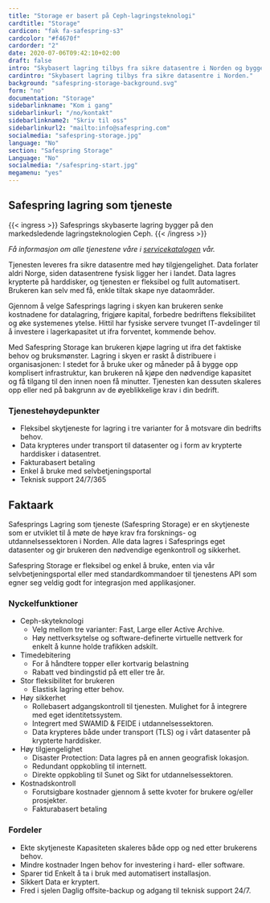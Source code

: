 ```yaml
---
title: "Storage er basert på Ceph-lagringsteknologi"
cardtitle: "Storage"
cardicon: "fak fa-safespring-s3"
cardcolor: "#f4670f"
cardorder: "2"
date: 2020-07-06T09:42:10+02:00
draft: false
intro: "Skybasert lagring tilbys fra sikre datasentre i Norden og bygger på markedsledende Ceph lagringsteknologi."
cardintro: "Skybasert lagring tilbys fra sikre datasentre i Norden."
background: "safespring-storage-background.svg"
form: "no"
documentation: "Storage"
sidebarlinkname: "Kom i gang"
sidebarlinkurl: "/no/kontakt"
sidebarlinkname2: "Skriv til oss"
sidebarlinkurl2: "mailto:info@safespring.com"
socialmedia: "safespring-storage.jpg"
language: "No"
section: "Safespring Storage"
Language: "No"
socialmedia: "/safespring-start.jpg"
megamenu: "yes"
---
```


## Safespring lagring som tjeneste

{{< ingress >}}
Safesprings skybaserte lagring bygger på den markedsledende lagringsteknologien Ceph.
{{< /ingress >}}

_Få informasjon om alle tjenestene våre i [servicekatalogen](/services/safespring-service-catalogue-2020.pdf) vår._

Tjenesten leveres fra sikre datasentre med høy tilgjengelighet. Data forlater aldri Norge, siden datasentrene fysisk ligger her i landet. Data lagres krypterte på harddisker, og tjenesten er fleksibel og fullt automatisert. Brukeren kan selv med få, enkle tiltak skape nye dataområder.

Gjennom å velge Safesprings lagring i skyen kan brukeren senke kostnadene for datalagring, frigjøre kapital, forbedre bedriftens fleksibilitet og øke systemenes ytelse. Hittil har fysiske servere tvunget IT-avdelinger til å investere i lagerkapasitet ut ifra forventet, kommende behov.

Med Safespring Storage kan brukeren kjøpe lagring ut ifra det faktiske behov og bruksmønster. Lagring i skyen er raskt å distribuere i organisasjonen: I stedet for å bruke uker og måneder på å bygge opp komplisert infrastruktur, kan brukeren nå kjøpe den nødvendige kapasitet og få tilgang til den innen noen få minutter. Tjenesten kan dessuten skaleres opp eller ned på bakgrunn av de øyeblikkelige krav i din bedrift.


### Tjenestehøydepunkter
- Fleksibel skytjeneste for lagring i tre varianter for å motsvare din bedrifts behov.
- Data krypteres under transport til datasenter og i form av krypterte harddisker i datasentret.
- Fakturabasert betaling
- Enkel å bruke med selvbetjeningsportal
- Teknisk support 24/7/365

## Faktaark
Safesprings Lagring som tjeneste (Safespring Storage) er en skytjeneste som er utviklet til å møte de høye krav fra forsknings- og utdannelsessektoren i Norden. Alle data lagres i Safesprings eget datasenter og gir brukeren den nødvendige egenkontroll og sikkerhet.

Safespring Storage er fleksibel og enkel å bruke, enten via vår selvbetjeningsportal eller med standardkommandoer til tjenestens API som egner seg veldig godt for integrasjon med applikasjoner.

### Nyckelfunktioner
- Ceph-skyteknologi
    - Velg mellom tre varianter: Fast, Large eller Active Archive.
    - Høy nettverksytelse og software-definerte virtuelle nettverk for enkelt å kunne holde trafikken adskilt.
- Timedebitering
    - For å håndtere topper eller kortvarig belastning
    - Rabatt ved bindingstid på ett eller tre år.
- Stor fleksibilitet for brukeren
    - Elastisk lagring etter behov.
- Høy sikkerhet
    - Rollebasert adgangskontroll til tjenesten. Mulighet for å integrere med eget identitetssystem.
    - Integrert med SWAMID & FEIDE i utdannelsessektoren.
    - Data krypteres både under transport (TLS) og i vårt datasenter på krypterte harddisker.
- Høy tilgjengelighet
    - Disaster Protection: Data lagres på en annen geografisk lokasjon.
    - Redundant oppkobling til internett.
    - Direkte oppkobling til Sunet og Sikt for utdannelsessektoren.
- Kostnadskontroll
    - Forutsigbare kostnader gjennom å sette kvoter for brukere og/eller prosjekter.
    - Fakturabasert betaling

### Fordeler
- Ekte skytjeneste Kapasiteten skaleres både opp og ned etter brukerens behov.
- Mindre kostnader Ingen behov for investering i hard- eller software.
- Sparer tid Enkelt å ta i bruk med automatisert installasjon.
- Sikkert Data er kryptert.
- Fred i sjelen Daglig offsite-backup og adgang til teknisk support 24/7.
